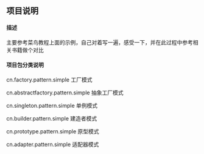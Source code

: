 ## 项目说明

#### 描述
主要参考菜鸟教程上面的示例，自己对着写一遍，感受一下，并在此过程中参考相关书籍做个对比

#### 项目包分类说明

cn.factory.pattern.simple 工厂模式

cn.abstractfactory.pattern.simple 抽象工厂模式

cn.singleton.pattern.simple 单例模式

cn.builder.pattern.simple 建造者模式

cn.prototype.pattern.simple 原型模式

cn.adapter.pattern.simple 适配器模式
